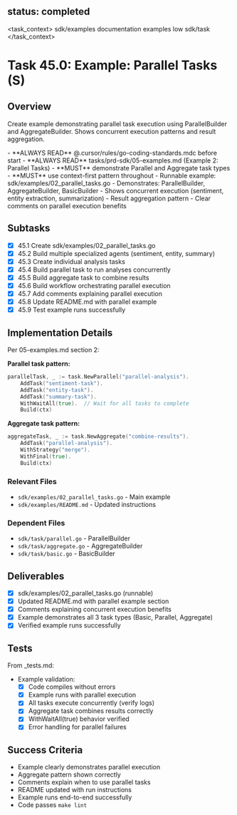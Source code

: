 ## status: completed

<task_context>
<domain>sdk/examples</domain>
<type>documentation</type>
<scope>examples</scope>
<complexity>low</complexity>
<dependencies>sdk/task</dependencies>
</task_context>

# Task 45.0: Example: Parallel Tasks (S)

## Overview

Create example demonstrating parallel task execution using ParallelBuilder and AggregateBuilder. Shows concurrent execution patterns and result aggregation.

<critical>
- **ALWAYS READ** @.cursor/rules/go-coding-standards.mdc before start
- **ALWAYS READ** tasks/prd-sdk/05-examples.md (Example 2: Parallel Tasks)
- **MUST** demonstrate Parallel and Aggregate task types
- **MUST** use context-first pattern throughout
</critical>

<requirements>
- Runnable example: sdk/examples/02_parallel_tasks.go
- Demonstrates: ParallelBuilder, AggregateBuilder, BasicBuilder
- Shows concurrent execution (sentiment, entity extraction, summarization)
- Result aggregation pattern
- Clear comments on parallel execution benefits
</requirements>

## Subtasks

- [x] 45.1 Create sdk/examples/02_parallel_tasks.go
- [x] 45.2 Build multiple specialized agents (sentiment, entity, summary)
- [x] 45.3 Create individual analysis tasks
- [x] 45.4 Build parallel task to run analyses concurrently
- [x] 45.5 Build aggregate task to combine results
- [x] 45.6 Build workflow orchestrating parallel execution
- [x] 45.7 Add comments explaining parallel execution
- [x] 45.8 Update README.md with parallel example
- [x] 45.9 Test example runs successfully

## Implementation Details

Per 05-examples.md section 2:

**Parallel task pattern:**
```go
parallelTask, _ := task.NewParallel("parallel-analysis").
    AddTask("sentiment-task").
    AddTask("entity-task").
    AddTask("summary-task").
    WithWaitAll(true).  // Wait for all tasks to complete
    Build(ctx)
```

**Aggregate task pattern:**
```go
aggregateTask, _ := task.NewAggregate("combine-results").
    AddTask("parallel-analysis").
    WithStrategy("merge").
    WithFinal(true).
    Build(ctx)
```

### Relevant Files

- `sdk/examples/02_parallel_tasks.go` - Main example
- `sdk/examples/README.md` - Updated instructions

### Dependent Files

- `sdk/task/parallel.go` - ParallelBuilder
- `sdk/task/aggregate.go` - AggregateBuilder
- `sdk/task/basic.go` - BasicBuilder

## Deliverables

- [x] sdk/examples/02_parallel_tasks.go (runnable)
- [x] Updated README.md with parallel example section
- [x] Comments explaining concurrent execution benefits
- [x] Example demonstrates all 3 task types (Basic, Parallel, Aggregate)
- [x] Verified example runs successfully

## Tests

From _tests.md:

- Example validation:
  - [x] Code compiles without errors
  - [x] Example runs with parallel execution
  - [x] All tasks execute concurrently (verify logs)
  - [x] Aggregate task combines results correctly
  - [x] WithWaitAll(true) behavior verified
  - [x] Error handling for parallel failures

## Success Criteria

- Example clearly demonstrates parallel execution
- Aggregate pattern shown correctly
- Comments explain when to use parallel tasks
- README updated with run instructions
- Example runs end-to-end successfully
- Code passes `make lint`
